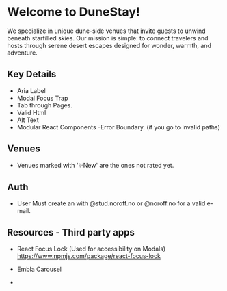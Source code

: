 # Welcome to DuneStay!

We specialize in unique dune-side venues that invite guests to unwind beneath starfilled skies. Our mission is simple: to connect travelers and hosts through serene desert escapes designed for wonder, warmth, and adventure.

## Key Details

- Aria Label
- Modal Focus Trap
- Tab through Pages.
- Valid Html
- Alt Text
- Modular React Components
  -Error Boundary. (if you go to invalid paths)

## Venues

- Venues marked with '✨New' are the ones not rated yet.

## Auth

- User Must create an with @stud.noroff.no or @noroff.no for a valid e-mail.

## Resources - Third party apps

- React Focus Lock (Used for accessibility on Modals)
  https://www.npmjs.com/package/react-focus-lock

- Embla Carousel

-
